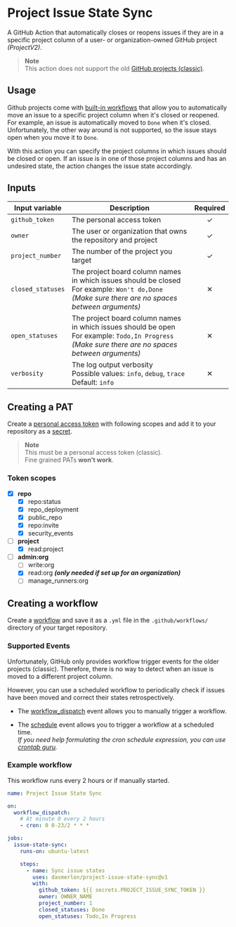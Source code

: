 # Project Issue State Sync

A GitHub Action that automatically closes or reopens issues if they are in a specific project column of a user- or organization-owned GitHub project _(ProjectV2)_. 

> **Note**  
> This action does not support the old [GitHub projects (classic)](https://docs.github.com/en/issues/organizing-your-work-with-project-boards).

## Usage

Github projects come with [built-in workflows](https://docs.github.com/en/issues/planning-and-tracking-with-projects/automating-your-project/using-the-built-in-automations) that allow you to automatically move an issue to a specific project column when it's closed or reopened. For example, an issue is automatically moved to `Done` when it's closed. Unfortunately, the other way around is not supported, so the issue stays open when you move it to `Done`. 

With this action you can specify the project columns in which issues should be closed or open. If an issue is in one of those project columns and has an undesired state, the action changes the issue state accordingly.

## Inputs

| Input variable   | Description                                                                                                                                                 | Required |
| ---------------- | ----------------------------------------------------------------------------------------------------------------------------------------------------------- | :------: |
| `github_token`   | The personal access token                                                                                                                                   |     ✓    |
| `owner`          | The user or organization that owns the repository and project                                                                                               |     ✓    |
| `project_number` | The number of the project you target                                                                                                                        |     ✓    |   
| `closed_statuses`   | The project board column names in which issues should be closed <br> For example: `Won't do,Done` <br> _(Make sure there are no spaces between arguments)_  |     ✕    |   
| `open_statuses`     | The project board column names in which issues should be open <br> For example: `Todo,In Progress` <br> _(Make sure there are no spaces between arguments)_ |     ✕    |  
| `verbosity`      | The log output verbosity <br> Possible values: `info`, `debug`, `trace` <br> Default: `info`                                                                |     ✕    |

## Creating a PAT

Create a [personal access token](https://docs.github.com/en/authentication/keeping-your-account-and-data-secure/creating-a-personal-access-token) with following scopes and add it to your repository as a [secret](https://docs.github.com/en/actions/security-guides/encrypted-secrets#creating-encrypted-secrets-for-a-repository). 

> **Note**  
> This must be a personal access token (classic).  
Fine grained PATs **won't work**.

### Token scopes

- [x] **repo**  
    - [x] repo:status
    - [x] repo_deployment
    - [x] public_repo
    - [x] repo:invite
    - [x] security_events
- [ ] **project**  
    - [x] read:project
- [ ] **admin:org**  
    - [ ] write:org
    - [x] read:org **_(only needed if set up for an organization)_**
    - [ ] manage_runners:org
    
## Creating a workflow

Create a [workflow](https://docs.github.com/en/actions/using-workflows) and save it as a `.yml` file in the `.github/workflows/` directory of your target repository.

### Supported Events

Unfortunately, GitHub only provides workflow trigger events for the older projects (classic). Therefore, there is no way to detect when an issue is moved to a different project column. 

However, you can use a scheduled workflow to periodically check if issues have been moved and correct their states retrospectively.

- The [workflow_dispatch](https://docs.github.com/en/actions/using-workflows/events-that-trigger-workflows#workflow_dispatch) event allows you to manually trigger a workflow.

- The [schedule](https://docs.github.com/en/actions/using-workflows/events-that-trigger-workflows#schedule) event allows you to trigger a workflow at a scheduled time.  
_If you need help formulating the cron schedule expression, you can use [crontab guru](https://crontab.guru/)._

### Example workflow

This workflow runs every 2 hours or if manually started.

```yaml
name: Project Issue State Sync

on: 
  workflow_dispatch:
    # At minute 0 every 2 hours
    - cron: 0 0-23/2 * * *

jobs:
  issue-state-sync:
    runs-on: ubuntu-latest

    steps:
      - name: Sync issue states
        uses: dasmerlon/project-issue-state-sync@v1
        with:
          github_token: ${{ secrets.PROJECT_ISSUE_SYNC_TOKEN }}
          owner: OWNER_NAME
          project_number: 1
          closed_statuses: Done
          open_statuses: Todo,In Progress

```

